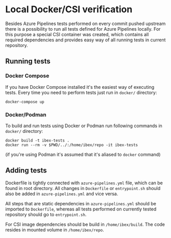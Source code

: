 # Local Docker/CSI verification

Besides Azure Pipelines tests performed on every commit pushed upstream there is a possibility to run all tests defined for Azure Pipelines locally.
For this purpose a special CSI container was created, which contains all required dependencies and provides easy way of all running tests in current repository.

## Running tests

### Docker Compose

If you have Docker Compose installed it's the easiest way of executing tests.
Every time you need to perform tests just run in `docker/` directory:

```
docker-compose up
```

### Docker/Podman

To build and run tests using Docker or Podman run following commands in `docker/` directory:

```
docker build -t ibex-tests .
docker run --rm -v $PWD/../:/home/ibex/repo -it ibex-tests
```

(if you're using Podman it's assumed that it's aliased to `docker` command)

## Adding tests

Dockerfile is tightly connected with `azure-pipelines.yml` file, which can be found in root directory.
All changes in `Dockerfile` or `entrypoint.sh` should also be added in `azure-pipelines.yml` and vice versa.

All steps that are static dependencies in `azure-pipelines.yml` should be imported to `Dockerfile`, whereas all tests performed on currently tested repository should go to `entrypoint.sh`.

For CSI image dependencies should be build in `/home/ibex/build`.
The code resides in mounted volume in `/home/ibex/repo`.
